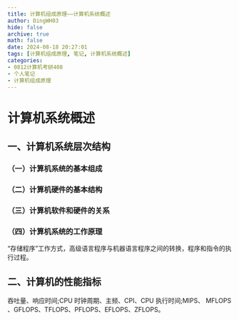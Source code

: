 ```yaml
---
title: 计算机组成原理——计算机系统概述
author: DingWH03
hide: false
archive: true
math: false
date: 2024-08-18 20:27:01
tags: [计算机组成原理, 笔记, 计算机系统概述]
categories: 
- 0812计算机考研408
- 个人笔记
- 计算机组成原理
---
```

# 计算机系统概述

## 一、计算机系统层次结构

### （一）计算机系统的基本组成

### （二）计算机硬件的基本结构

### （三）计算机软件和硬件的关系

### （四）计算机系统的工作原理

“存储程序”工作方式，高级语言程序与机器语言程序之间的转换，程序和指令的执行过程。

## 二、计算机的性能指标

吞吐量、响应时间;CPU 时钟周期、主频、CPI、CPU 执行时间;MIPS、 MFLOPS 、GFLOPS、TFLOPS、PFLOPS、EFLOPS、ZFLOPS。


